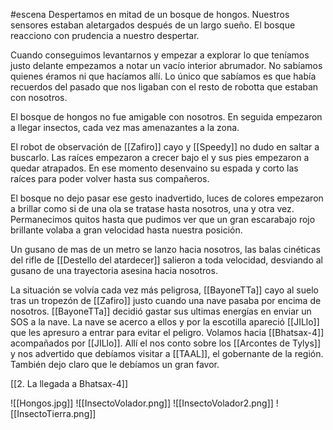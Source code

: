 #escena 
Despertamos en mitad de un bosque de hongos. Nuestros sensores estaban aletargados después de un largo sueño. El bosque reacciono con prudencia a nuestro despertar.

Cuando conseguimos levantarnos y empezar a explorar lo que teníamos justo delante empezamos a notar un vacío interior abrumador. No sabíamos quienes éramos ni que hacíamos allí. Lo único que sabíamos es que había recuerdos del pasado que nos ligaban con el resto de robotta que estaban con nosotros.

El bosque de hongos no fue amigable con nosotros. En seguida empezaron a llegar insectos, cada vez mas amenazantes a la zona. 

El robot de observación de [[Zafiro]] cayo y [[Speedy]] no dudo en saltar a buscarlo. Las raíces empezaron a crecer bajo el y sus pies empezaron a quedar atrapados. En ese momento desenvaino su espada y corto las raíces para poder volver hasta sus compañeros. 

El bosque no dejo pasar ese gesto inadvertido, luces de colores empezaron a brillar como si de una ola se tratase hasta nosotros, una y otra vez. Permanecimos quitos hasta que pudimos ver que un gran escarabajo rojo brillante volaba a gran velocidad hasta nuestra posición.

Un gusano de mas de un metro se lanzo hacia nosotros, las balas cinéticas del rifle de [[Destello del atardecer]] salieron a toda velocidad, desviando al gusano de una trayectoria asesina hacia nosotros. 

La situación se volvía cada vez más peligrosa, [[BayoneTTa]] cayo al suelo tras un tropezón de [[Zafiro]] justo cuando una nave pasaba por encima de nosotros. [[BayoneTTa]] decidió gastar sus ultimas energías en enviar un SOS a la nave. 
La nave se acerco a ellos y por la escotilla apareció [[JILlo]] que les apresuro a entrar para evitar el peligro.
Volamos hacia [[Bhatsax-4]] acompañados por [[JILlo]]. Allí el nos conto sobre los [[Arcontes de Tylys]] y nos advertido que debíamos visitar a [[TAAL]], el gobernante de la región. También dejo claro que le debíamos un gran favor.

[[2. La llegada a Bhatsax-4]]


![[Hongos.jpg]]
![[InsectoVolador.png]]
![[InsectoVolador2.png]]
![[InsectoTierra.png]]